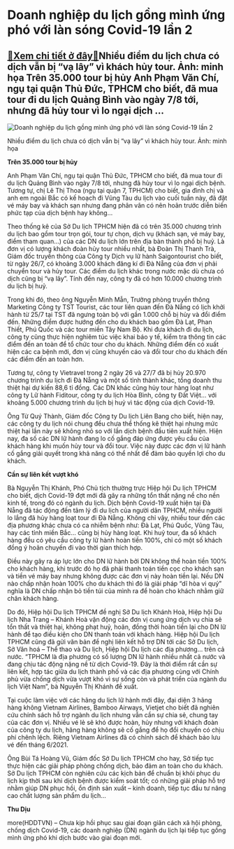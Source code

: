 Doanh nghiệp du lịch gồng mình ứng phó với làn sóng Covid-19 lần 2
==================================================================

[:gift:Xem chi tiết ở đây:gift:](https://hddtvn.com/doanh-nghiep-du-lich-gong-minh-ung-pho-voi-lan-song-covid-19-lan-2/)Nhiều điểm du lịch chưa có dịch vẫn bị “vạ lây” vì khách hủy tour. Ảnh: minh họa Trên 35.000 tour bị hủy Anh Phạm Văn Chí, ngụ tại quận Thủ Đức, TPHCM cho biết, đã mua tour đi du lịch Quảng Bình vào ngày 7/8 tới, nhưng đã hủy tour vì lo ngại dịch …
--------------------------------------------------------------------------------------------------------------------------------------------------------------------------------------------------------------------------------------------------------





![Doanh nghiệp du lịch gồng mình ứng phó với làn sóng Covid-19 lần 2](https://haiquanonline.com.vn/stores/news_dataimages/anhnd/082020/05/16/in_article/1819_15-1512_IMG_1234.jpg?rt=20200806072845 "Nhiều điểm du lịch chưa có dịch vẫn bị ")


Nhiều điểm du lịch chưa có dịch vẫn bị “vạ lây” vì khách hủy tour. Ảnh: minh họa



**Trên 35.000 tour bị hủy**


Anh Phạm Văn Chí, ngụ tại quận Thủ Đức, TPHCM cho biết, đã mua tour đi du lịch Quảng Bình vào ngày 7/8 tới, nhưng đã hủy tour vì lo ngại dịch bệnh. Tương tự, chị Lê Thị Thoa (ngụ tại quận 7, TPHCM) cho biết, gia đình chị và anh em ngoài Bắc có kế hoạch đi Vũng Tàu du lịch vào cuối tuần này, đã đặt vé máy bay và khách sạn nhưng đang phân vân có nên hoãn trước diễn biến phức tạp của dịch bệnh hay không…


Theo thống kê của Sở Du lịch TPHCM hiện đã có trên 35.000 chương trình du lịch bao gồm tour trọn gói, tour tự chọn, dịch vụ (khách sạn, vé máy bay, điểm tham quan…) của các DN du lịch lớn trên địa bàn thành phố bị huỷ. Là đơn vị có lượng khách đoàn hủy tour nhiều nhất, bà Đoàn Thị Thanh Trà, Giám đốc truyền thông của Công ty Dịch vụ lữ hành Saigontourist cho biết, từ ngày 26/7, có khoảng 3.000 khách đăng kí đi Đà Nẵng của đơn vị phải chuyển tour và hủy tour. Các điểm du lịch khác trong nước mặc dù chưa có dịch cũng bị “vạ lây”. Tính đến nay, công ty đã có hơn 10.000 chương trình du lịch bị huỷ.


Trong khi đó, theo ông Nguyễn Minh Mẫn, Trưởng phòng truyền thông Marketing Công ty TST Tourist, các tour liên quan đến Đà Nẵng có lịch khởi hành từ 25/7 tại TST đã ngưng toàn bộ với gần 1.000 chỗ bị hủy và đổi điểm đến. Những điểm được hướng đến cho du khách bao gồm Đà Lạt, Phan Thiết, Phú Quốc và các tour miền Tây Nam Bộ. Khi đưa khách đi du lịch, công ty cũng thực hiện nghiêm túc việc khai báo y tế, kiểm tra thông tin các điểm đến an toàn để tổ chức tour cho du khách. Những điểm đến có xuất hiện các ca bệnh mới, đơn vị cũng khuyến cáo và đổi tour cho du khách đến các điểm đến an toàn hơn.


Tương tự, công ty Vietravel trong 2 ngày 26 và 27/7 đã bị hủy 20.970 chương trình du lịch đi Đà Nẵng và một số tỉnh thành khác, tổng doanh thu thiệt hại dự kiến 88,6 tỉ đồng. Các DN khác cũng hủy tour hàng loạt như công ty Lữ hành Fiditour, công ty du lịch Hòa Bình, công ty Đất Việt… với khoảng 5.000 chương trình du lịch bị huỷ vì tác động của dịch Covid-19.


Ông Từ Quý Thành, Giám đốc Công ty Du lịch Liên Bang cho biết, hiện nay, các công ty du lịch nói chung đều chưa thể thống kê thiệt hại nhưng mức thiệt hại lần này sẽ không nhỏ so với lần dịch bệnh đầu tiên xuất hiện. Hiện nay, đa số các DN lữ hành đang lo cố gắng đáp ứng được yêu cầu của khách hàng khi muốn hủy tour và đổi tour. Việc này được các đơn vị lữ hành cố gắng giải quyết trong khả năng có thể nhất để đảm bảo quyền lợi cho du khách.


**Cần sự liên kết vượt khó**


Bà Nguyễn Thị Khánh, Phó Chủ tịch thường trực Hiệp hội Du lịch TPHCM cho biết, dịch Covid-19 đợt mới đã gây ra những tổn thất nặng nề cho nền kinh tế, trong đó có ngành du lịch. Dịch bệnh Covid-19 xuất hiện tại Đà Nẵng đã tác động đến tâm lý đi du lịch của người dân TPHCM, nhiều người lo lắng đã hủy hàng loạt tour đi Đà Nẵng. Không chỉ vậy, nhiều tour đến các địa phương khác chưa có ca nhiễm bệnh như: Đà Lạt, Phú Quốc, Vũng Tàu, hay các tỉnh miền Bắc… cũng bị hủy hàng loạt. Khi huỷ tour, đa số khách hàng đều có yêu cầu công ty lữ hành hoàn tiền 100%, chỉ có một số khách đồng ý hoãn chuyến đi vào thời gian thích hợp.


Điều này gây ra áp lực lớn cho DN lữ hành bởi DN không thể hoàn tiền 100% cho khách hàng, khi trước đó họ đã phải thanh toán tiền cọc cho khách sạn và tiền vé máy bay nhưng không được các đơn vị này hoàn tiền lại. Nếu DN nào chấp nhận hoàn 100% cho du khách thì đó là giải pháp “dĩ hòa vi quý” nghĩa là DN chấp nhận bỏ tiền túi của mình ra để hoàn cho khách nhằm giữ chân khách hàng.


Do đó, Hiệp hội Du lịch TPHCM đề nghị Sở Du lịch Khánh Hoà, Hiệp hội Du lịch Nha Trang – Khánh Hoà vận động các đơn vị cung ứng dịch vụ chia sẻ tổn thất và thiệt hại, không phạt huỷ, hoãn, đồng thời hoàn tiền lại cho DN lữ hành để tạo điều kiện cho DN thanh toán với khách hàng. Hiệp hội Du lịch TPHCM cũng đã gửi văn bản đề nghị liên kết hỗ trợ DN tới các Sở Du lịch, Sở Văn hoá – Thể thao và Du lịch, Hiệp hội Du lịch các địa phương… trên cả nước. “TPHCM là địa phương có số lượng DN lữ hành nhiều nhất cả nước và đang chịu tác động nặng nề từ dịch Covid-19. Đây là thời điểm rất cần sự liên kết, hợp tác giữa du lịch thành phố và các địa phương cùng với Chính phủ vừa chống dịch vừa vượt khó vì sự sống còn và phát triển của ngành du lịch Việt Nam”, bà Nguyễn Thị Khánh đề xuất.


Tại cuộc làm việc với các hãng du lịch lữ hành mới đây, đại diện 3 hãng hàng không Vietnam Airlines, Bamboo Airways, Vietjet cho biết đã nghiên cứu chính sách hỗ trợ ngành du lịch nhưng vẫn cần sự chia sẻ, chung tay của các đơn vị. Nhiều vé lẻ sẽ khó được hoàn, hủy nhưng với khách đoàn của công ty du lịch, hãng hàng không sẽ cố gắng để họ đổi chuyến có chịu phí chênh lệch. Riêng Vietnam Airlines đã có chính sách để khách bảo lưu vé đến tháng 6/2021.


Ông Bùi Tá Hoàng Vũ, Giám đốc Sở Du lịch TPHCM cho hay, Sở tiếp tục thực hiện các giải pháp phòng chống dịch, bảo đảm an toàn cho du khách. Sở Du lịch TPHCM còn nghiên cứu các kịch bản để chuẩn bị khôi phục du lịch kịp thời sau khi dịch bệnh được kiểm soát tốt; có những giải pháp hỗ trợ nhằm giúp DN phục hồi, ổn định sản xuất – kinh doanh, tiếp tục đầu tư nâng cao chất lượng sản phẩm du lịch…




**Thu Dịu**



more(HDDTVN) – Chưa kịp hồi phục sau giai đoạn giãn cách xã hội phòng, chống dịch Covid-19, các doanh nghiệp (DN) ngành du lịch lại tiếp tục gồng mình ứng phó khi dịch bước vào giai đoạn mới.


